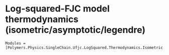 # Log-squared-FJC model thermodynamics (isometric/asymptotic/legendre)

```@autodocs
Modules = [Polymers.Physics.SingleChain.Ufjc.LogSquared.Thermodynamics.Isometric.Asymptotic.Legendre]
```
